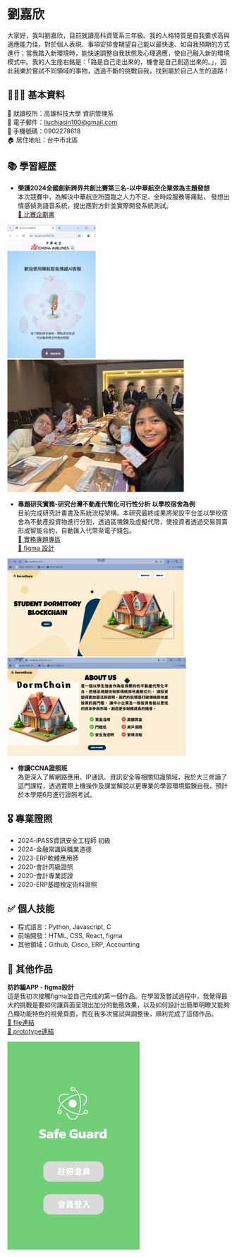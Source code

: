 # 劉嘉欣
大家好，我叫劉嘉欣，目前就讀高科資管系三年級。我的人格特質是自我要求高與適應能力佳，對於個⼈表現、事項安排會期望⾃⼰能以最快速、如⾃我預期的⽅式進行；當我踏⼊新環境時，能快速調整⾃我狀態及⼼理適應，使⾃⼰融⼊新的環境模式中。我的人生座右銘是：「路是自己走出來的，機會是自己創造出來的。」，因此我樂於嘗試不同領域的事物，透過不斷的挑戰自我，找到屬於自己人生的道路！

## 🙋🏻‍♀️ 基本資料
🏫 就讀校所：高雄科技大學 資訊管理系  
📧 電子郵件：liuchiasin100@gmail.com  
📱 手機號碼：0902278618  
🏠 居住地址：台中市北區  

## 📚 學習經歷
- **榮護2024全國創新跨界共創⽐賽第三名-以中華航空企業做為主題發想**  
本次競賽中，為解決中華航空所⾯臨之⼈⼒不⾜、全時段服務等痛點，
發想出情感偵測語⾳系統，提出應對⽅針並實際開發系統測試。  
[🔗 比賽企劃書](https://drive.google.com/file/d/1ZmGYthtCAfULIYbZp2qIOl3nOWIhgSv4/view?usp=sharing)

<img src="成果展現.png" width="200"> <img src="成果展示1.jpeg" width="400">

- **專題研究實務-研究台灣不動產代幣化可⾏性分析  以學校宿舍為例**  
⽬前完成研究計畫書及系統流程架構。本研究最終成果將架設平台並以學校宿舍為不動產投資物進⾏分割，透過區塊鍊及虛擬代幣，使投資者透過交易買賣形成智能合約，⾃動匯⼊代幣⾄電⼦錢包。  
[🔗 實務專題專區](https://drive.google.com/drive/folders/1osVfeFyky6spRT9Jcku5rapmOE0KNHj9?usp=sharing)  
[🔗 figma 設計](https://www.figma.com/design/aBYkTw1CAeQ5qZAnMn0lZa/DormChain?node-id=0-1&t=M4433iyXNgrN39Pa-1)

<img src="DormChain_homepage.png" width="400"> <img src="DormChain_aboutus.png" width="405"> 


- **修讀CCNA證照班**  
為更深⼊了解網路應⽤、IP通訊、資訊安全等相關知識領域，我於⼤三修讀了這⾨課程，透過實際上機操作及課堂解說以更專業的學習環境鍛鍊⾃我，預計於本學期6⽉進⾏證照考試。

## 🎖️ 專業證照
- 2024-iPASS資訊安全⼯程師 初級
- 2024-⾦融常識與職業道德
- 2023-ERP軟體應⽤師
- 2020-會計丙級證照
- 2020-會計專業認證
- 2020-ERP基礎檢定術科證照

## ✅ 個人技能
- 程式語言：Python, Javascript, C
- 前端開發：HTML, CSS, React, figma
- 其他領域：Github, Cisco, ERP, Accounting

## 📌 其他作品
**防詐騙APP - figma設計**  
這是我初次接觸figma並自己完成的第一個作品。在學習及嘗試過程中，我覺得最大的挑戰是要如何讓頁面呈現出加分的動態效果，以及如何設計出簡單明瞭又能夠凸顯功能特色的視覺頁面，而在我多次嘗試與調整後，順利完成了這個作品。  
[🔗 file連結](https://www.figma.com/design/EdYSxCW2jZAr3iFzgMjqnJ/app?node-id=7-58&t=Qe08o9vdZEw9TuX4-1)  
[🔗 prototype連結](https://www.figma.com/proto/EdYSxCW2jZAr3iFzgMjqnJ/app?page-id=0%3A1&node-id=7-58&viewport=460%2C162%2C0.15&t=nl6K9y5Et4xy7Z16-1&scaling=scale-down&content-scaling=fixed&starting-point-node-id=9%3A58)   

<img src="防詐騙app.png" width="300">
